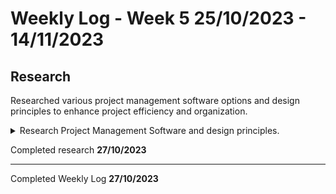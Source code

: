 # Weekly Log - Week 5 25/10/2023 - 14/11/2023

## Research 
Researched various project management software options and design principles to enhance project efficiency and organization.

<details>
<summary>Research Project Management Software and design principles.</summary>
<ul>
<li><strong>Asana:</strong> Known for its user-friendly interface and versatility in task management. Offers features for team collaboration and project tracking.</li>
<li><strong>Microsoft Project:</strong> A robust project management tool that integrates well with other Microsoft products. Offers advanced features for project planning, scheduling, and resource management.</li>
<li><strong>Jira:</strong> Popular among software development teams for its agile project management capabilities. Offers customizable workflows and issue tracking features.</li>
</ul>
</details>


Completed research **27/10/2023**

---

Completed Weekly Log **27/10/2023**
